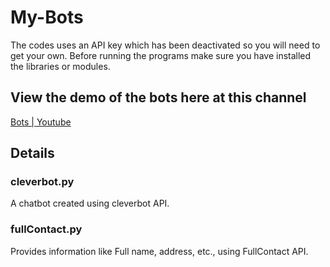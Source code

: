 # My-Bots

The codes uses an API key which has been deactivated so you will need to get your own.
Before running the programs make sure you have installed the libraries or modules. 

## View the demo of the bots here at this channel
[Bots | Youtube](https://www.youtube.com/channel/UCJPR7NC5igzhgzjRFeNWLvQ)

## Details

### cleverbot.py
A chatbot created using cleverbot API. 

### fullContact.py
Provides information like Full name, address, etc., using FullContact API.
